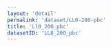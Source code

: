 ```yaml
---
layout: 'detail'
permalink: 'dataset/LL0-200-pbc'
title: 'Ll0_200_pbc'
datasetID: 'LL0_200_pbc'
---
```

